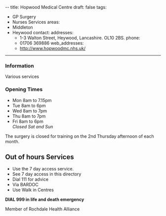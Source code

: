--
title: Hopwood Medical Centre
draft: false
tags:
- GP Surgery
- Nurses Services
areas:
- Middleton
- Heywood
contact:
  addresses:
  - 1-3 Walton Street, Heywood, Lancashire. OL10 2BS.
  phone:
  - 01706 369886
  web_addresses:
  - http://www.hopwoodmc.nhs.uk/
---

### Information
Various services

### Opening Times
- Mon 8am to 7.15pm  
- Tue 8am to 6pm  
- Wed 8am to 7pm  
- Thu 8am to 7pm  
- Fri 8am to 6pm  
*Closed Sat and Sun*

The surgery is closed for training on the 2nd Thursday afternoon of each month.

## Out of hours Services
- Use the 7 day access service.  
- See 7 day access in this directory  
- Dial 111 for advice  
- Via BARDOC  
- Use Walk in Centres

**DIAL 999 in life and death emergency**

Member of Rochdale Health Alliance